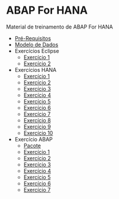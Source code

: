 # ABAP For HANA

Material de treinamento de ABAP For HANA

* [Pré-Requisitos](PreRequisitos/preRequisitos.md)
* [Modelo de Dados](FlightDataModel/flightModel.md)
* Exercícios Eclipse
	* [Exercício 1](ExerciciosEclipse/Exer_1/exercicio1.md)
	* [Exercício 2](ExerciciosEclipse/Exer_2/exercicio2.md)
* Exercícios HANA
	* [Exercício 1](ExerciciosHANA/Exer_1/exercicio1.md)
	* [Exercício 2](ExerciciosHANA/Exer_2/exercicio2.md)
	* [Exercício 3](ExerciciosHANA/Exer_3/exercicio3.md)
	* [Exercício 4](ExerciciosHANA/Exer_4/exercicio4.md)
	* [Exercício 5](ExerciciosHANA/Exer_5/exercicio5.md)
	* [Exercício 6](ExerciciosHANA/Exer_6/exercicio6.md)
	* [Exercício 7](ExerciciosHANA/Exer_7/exercicio7.md)
	* [Exercício 8](ExerciciosHANA/Exer_8/exercicio8.md)
	* [Exercício 9](ExerciciosHANA/Exer_9/exercicio9.md)
	* [Exercício 10](ExerciciosHANA/Exer_10/exercicio10.md)
* Exercício ABAP
	* [Pacote](ExerciciosABAP/Exer_1/exercicio1.md)
	* [Exercício 1](ExerciciosABAP/Exer_1_B/exercicio1_b.md)
	* [Exercício 2](ExerciciosABAP/Exer_2/exercicio2.md)
	* [Exercício 3](ExerciciosABAP/Exer_3/exercicio3.md)
	* [Exercício 4](ExerciciosABAP/Exer_4/exercicio4.md)
	* [Exercício 5](ExerciciosABAP/Exer_5/exercicio5.md)
	* [Exercício 6](ExerciciosABAP/Exer_6/exercicio6.md)
	* [Exercício 7](ExerciciosABAP/Exer_7/exercicio7.md)